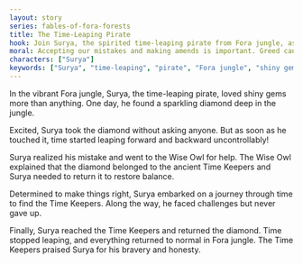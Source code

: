 ```yaml
---
layout: story
series: fables-of-fora-forests
title: The Time-Leaping Pirate
hook: Join Surya, the spirited time-leaping pirate from Fora jungle, as he embarks on an exciting adventure to discover hidden treasures! But will his love for shiny gems lead him into trouble?
moral: Accepting our mistakes and making amends is important. Greed can cause problems but it's never too late to do the right thing.
characters: ["Surya"]
keywords: ["Surya", "time-leaping", "pirate", "Fora jungle", "shiny gems", "diamond", "Wise Owl", "ancient Time Keepers", "courage", "honesty"]
---
```


In the vibrant Fora jungle, Surya, the time-leaping pirate, loved shiny gems more than anything. One day, he found a sparkling diamond deep in the jungle.

Excited, Surya took the diamond without asking anyone. But as soon as he touched it, time started leaping forward and backward uncontrollably!

Surya realized his mistake and went to the Wise Owl for help. The Wise Owl explained that the diamond belonged to the ancient Time Keepers and Surya needed to return it to restore balance.

Determined to make things right, Surya embarked on a journey through time to find the Time Keepers. Along the way, he faced challenges but never gave up.

Finally, Surya reached the Time Keepers and returned the diamond. Time stopped leaping, and everything returned to normal in Fora jungle. The Time Keepers praised Surya for his bravery and honesty.
